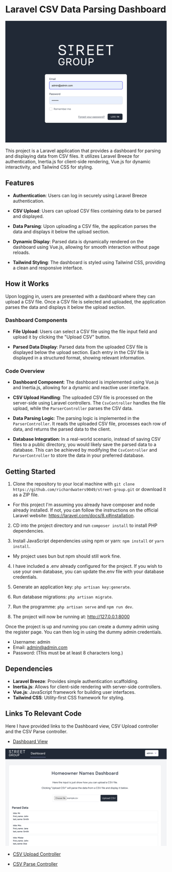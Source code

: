# Laravel CSV Data Parsing Dashboard

![Login](/public/images/login-page.png)

This project is a Laravel application that provides a dashboard for parsing and displaying data from CSV files. It utilizes Laravel Breeze for authentication, Inertia.js for client-side rendering, Vue.js for dynamic interactivity, and Tailwind CSS for styling.

## Features

-   **Authentication**: Users can log in securely using Laravel Breeze authentication.

-   **CSV Upload**: Users can upload CSV files containing data to be parsed and displayed.

-   **Data Parsing**: Upon uploading a CSV file, the application parses the data and displays it below the upload section.

-   **Dynamic Display**: Parsed data is dynamically rendered on the dashboard using Vue.js, allowing for smooth interaction without page reloads.

-   **Tailwind Styling**: The dashboard is styled using Tailwind CSS, providing a clean and responsive interface.

## How it Works

Upon logging in, users are presented with a dashboard where they can upload a CSV file. Once a CSV file is selected and uploaded, the application parses the data and displays it below the upload section.

### Dashboard Components

-   **File Upload**: Users can select a CSV file using the file input field and upload it by clicking the "Upload CSV" button.

-   **Parsed Data Display**: Parsed data from the uploaded CSV file is displayed below the upload section. Each entry in the CSV file is displayed in a structured format, showing relevant information.

### Code Overview

-   **Dashboard Component**: The dashboard is implemented using Vue.js and Inertia.js, allowing for a dynamic and reactive user interface.

-   **CSV Upload Handling**: The uploaded CSV file is processed on the server-side using Laravel controllers. The `CsvController` handles the file upload, while the `ParserController` parses the CSV data.

-   **Data Parsing Logic**: The parsing logic is implemented in the `ParserController`. It reads the uploaded CSV file, processes each row of data, and returns the parsed data to the client.

-   **Database Integration**: In a real-world scenario, instead of saving CSV files to a public directory, you would likely save the parsed data to a database. This can be achieved by modifying the `CsvController` and `ParserController` to store the data in your preferred database.

## Getting Started

1. Clone the repository to your local machine with `git clone https://github.com/richardwaters9049/street-group.git` or download it as a ZIP file.

-   For this project I'm assuming you already have composer and node already installed. If not, you can follow the instructions on the official Laravel website: https://laravel.com/docs/8.x#installation.

2. CD into the project directory and run `composer install` to install PHP dependencies.

3. Install JavaScript dependencies using npm or yarn: `npm install` or `yarn install`.

-   My project uses bun but npm should still work fine.

4. I have included a .env already configured for the project. If you wish to use your own database, you can update the.env file with your database credentials.

5. Generate an application key: `php artisan key:generate`.

6. Run database migrations: `php artisan migrate`.

7. Run the programme: `php artisan serve` and `npm run dev`.

8. The project will now be running at: http://127.0.0.1:8000

Once the project is up and running you can create a dummy admin using the register page. You can then log in using the dummy admin credentials.

-   Username: admin
-   Email: admin@admin.com
-   Password: (This must be at least 8 characters long.)

## Dependencies

-   **Laravel Breeze**: Provides simple authentication scaffolding.
-   **Inertia.js**: Allows for client-side rendering with server-side controllers.
-   **Vue.js**: JavaScript framework for building user interfaces.
-   **Tailwind CSS**: Utility-first CSS framework for styling.

## Links To Relevant Code

Here I have provided links to the Dashboard view, CSV Upload controller and the CSV Parse controller.

-   [Dashboard View](https://github.com/richardwaters9049/street-group/blob/main/resources/js/Pages/Dashboard.vue)

![Dashboard](/public/images/dash.png)

-   [CSV Upload Controller](https://github.com/richardwaters9049/street-group/blob/main/app/Http/Controllers/CsvController.php)

-   [CSV Parse Controller](https://github.com/richardwaters9049/street-group/blob/main/app/Http/Controllers/ParserController.php)
